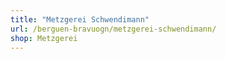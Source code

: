 ```yaml
---
title: "Metzgerei Schwendimann"
url: /berguen-bravuogn/metzgerei-schwendimann/
shop: Metzgerei
---
```

